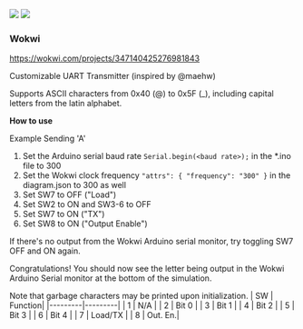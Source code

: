 ![](../../workflows/gds/badge.svg) ![](../../workflows/docs/badge.svg)

### Wokwi
https://wokwi.com/projects/347140425276981843

Customizable UART Transmitter (inspired by @maehw)

Supports ASCII characters from 0x40 (@) to 0x5F (_), including capital letters from the latin alphabet.

**How to use**

Example Sending 'A'
1. Set the Arduino serial baud rate `Serial.begin(<baud rate>);` in the *.ino file to 300
2. Set the Wokwi clock frequency `"attrs": { "frequency": "300" }` in the diagram.json to 300 as well
3. Set SW7 to OFF ("Load")
4. Set SW2 to ON and SW3-6 to OFF
5. Set SW7 to ON ("TX")
6. Set SW8 to ON ("Output Enable")

If there's no output from the Wokwi Arduino serial monitor, try toggling SW7 OFF and ON again.

Congratulations! You should now see the letter being output in the Wokwi Arduino Serial monitor at the bottom of the simulation.

Note that garbage characters may be printed upon initialization.
| SW      | Function| 
|---------|---------|
| 1       | N/A     | 
| 2       | Bit 0   | 
| 3       | Bit 1   |
| 4       | Bit 2   | 
| 5       | Bit 3   | 
| 6       | Bit 4   |
| 7       | Load/TX | 
| 8       | Out. En.| 
